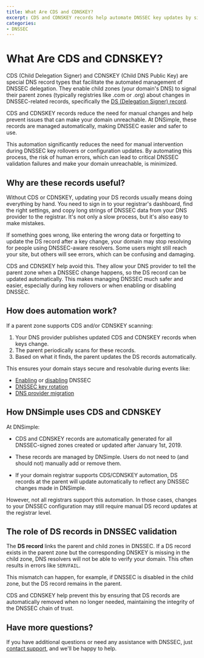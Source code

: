 ```yaml
---
title: What Are CDS and CDNSKEY?
excerpt: CDS and CDNSKEY records help automate DNSSEC key updates by signaling parent zones, reducing manual errors and keeping your domain resolvable.
categories:
- DNSSEC
---
```


# What Are CDS and CDNSKEY?

CDS (Child Delegation Signer) and CDNSKEY (Child DNS Public Key) are special DNS record types that facilitate the automated management of DNSSEC delegation. They enable child zones (your domain's DNS) to signal their parent zones (typically registries like .com or .org) about changes in DNSSEC-related records, specifically the [DS (Delegation Signer) record](/articles/what-are-ds-records/). 

CDS and CDNSKEY records reduce the need for manual changes and help prevent issues that can make your domain unreachable. At DNSimple, these records are managed automatically, making DNSSEC easier and safer to use.

This automation significantly reduces the need for manual intervention during DNSSEC key rollovers or configuration updates. By automating this process, the risk of human errors, which can lead to critical DNSSEC validation failures and make your domain unreachable, is minimized.

## Why are these records useful?

Without CDS or CDNSKEY, updating your DS records usually means doing everything by hand. You need to sign in to your registrar's dashboard, find the right settings, and copy long strings of DNSSEC data from your DNS provider to the registrar. It's not only a slow process, but it's also easy to make mistakes.

If something goes wrong, like entering the wrong data or forgetting to update the DS record after a key change, your domain may stop resolving for people using DNSSEC-aware resolvers. Some users might still reach your site, but others will see errors, which can be confusing and damaging.

CDS and CDNSKEY help avoid this. They allow your DNS provider to tell the parent zone when a DNSSEC change happens, so the DS record can be updated automatically. This makes managing DNSSEC much safer and easier, especially during key rollovers or when enabling or disabling DNSSEC.

## How does automation work?

If a parent zone supports CDS and/or CDNSKEY scanning:

1. Your DNS provider publishes updated CDS and CDNSKEY records when keys change.
1. The parent periodically scans for these records.
1. Based on what it finds, the parent updates the DS records automatically.


This ensures your domain stays secure and resolvable during events like:

- [Enabling](/articles/enabling-dnssec/) or [disabling](/articles/disabling-dnssec/) DNSSEC
- [DNSSEC key rotation](/articles/rotate-dnssec-key/)
- [DNS provider migration](/articles/ds-records-changing-dns/)

## How DNSimple uses CDS and CDNSKEY

At DNSimple:

- CDS and CDNSKEY records are automatically generated for all DNSSEC-signed zones created or updated after January 1st, 2019.

- These records are managed by DNSimple. Users do not need to (and should not) manually add or remove them.
  
- If your domain registrar supports CDS/CDNSKEY automation, DS records at the parent will update automatically to reflect any DNSSEC changes made in DNSimple.

However, not all registrars support this automation. In those cases, changes to your DNSSEC configuration may still require manual DS record updates at the registrar level.


## The role of DS records in DNSSEC validation

The **DS record** links the parent and child zones in DNSSEC. If a DS record exists in the parent zone but the corresponding DNSKEY is missing in the child zone, DNS resolvers will not be able to verify your domain. This often results in errors like `SERVFAIL`.

This mismatch can happen, for example, if DNSSEC is disabled in the child zone, but the DS record remains in the parent.

CDS and CDNSKEY help prevent this by ensuring that DS records are automatically removed when no longer needed, maintaining the integrity of the DNSSEC chain of trust.


## Have more questions?

If you have additional questions or need any assistance with DNSSEC, just [contact support](https://dnsimple.com/feedback), and we'll be happy to help. 
